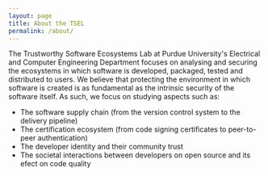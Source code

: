 ```yaml
---
layout: page
title: About the TSEL
permalink: /about/
---
```


The Trustworthy Software Ecosystems Lab at Purdue University's Electrical and
Computer Engineering Department focuses on analysing and securing the
ecosystems in which software is developed, packaged, tested and distributed to
users. We believe that protecting the environment in which software is created
is as fundamental as the intrinsic security of the software itself. As such, we
focus on studying aspects such as:

- The software supply chain (from the version control system to the delivery
  pipeline)
- The certification ecosystem (from code signing certificates to peer-to-peer
  authentication)
- The developer identity and their community trust
- The societal interactions between developers on open source and its efect on
  code quality
